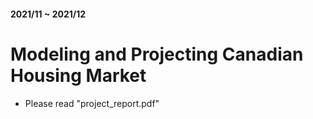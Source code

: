 <h4> 2021/11 ~ 2021/12 </h4>

# Modeling and Projecting Canadian Housing Market
- Please read "project_report.pdf"
